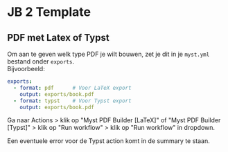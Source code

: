 # JB 2 Template

## PDF met Latex of Typst 

Om aan te geven welk type PDF je wilt bouwen, zet je dit in je `myst.yml` bestand onder `exports`.  
Bijvoorbeeld:

```yaml
exports:
  - format: pdf      # Voor LaTeX export
    output: exports/book.pdf
  - format: typst    # Voor Typst export
    output: exports/book.pdf
```

Ga naar Actions > klik op "Myst PDF Builder [LaTeX]" of "Myst PDF Builder [Typst]" > klik op "Run workflow" > klik op "Run workflow" in dropdown.

Een eventuele error voor de Typst action komt in de summary te staan. 

